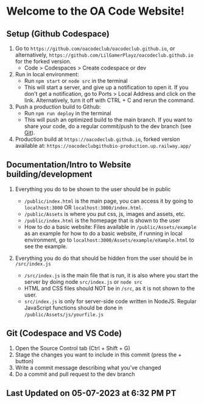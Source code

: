
# Welcome to the OA Code Website!

## Setup (Github Codespace)
1. Go to `https://github.com/oacodeclub/oacodeclub.github.io`, or alternatively, `https://github.com/LilGamerPlayz/oacodeclub.github.io` for the forked version.
    - Code > Codespaces > Create codespace or dev
2. Run in local environment: 
    - Run `npm start` or `node src` in the terminal
    - This will start a server, and give up a notification to open it. If you don't get a notification, go to Ports > Local Address and click on the link. Alternatively, turn it off with CTRL + C and rerun the command.
3. Push a production build to Github:
    - Run `npm run deploy` in the terminal
    - This will push an optimized build to the main branch. If you want to share your code, do a regular commit/push to the dev branch (see [Git](#git-codespace-and-vs-code)).
4. Production build at `https://oacodeclub.github.io`, forked version available at: `https://oacodeclubgithubio-production.up.railway.app/`


## Documentation/Intro to Website building/development
1. Everything you do to be shown to the user should be in public
    - `/public/index.html` is the main page, you can access it by going to `localhost:3000` OR `localhost:3000/index.html`.
    - `/public/Assets` is where you put css, js, images and assets, etc.
    - `/public/index.html` is the homepage that is shown to the user
    - How to do a basic website: Files available in `/public/Assets/example` as an example for how to do a basic website, if running in local environment, go to `localhost:3000/Assets/example/eXample.html` to see the example.

2. Everything you do do that should be hidden from the user should be in `/src/index.js`
    - `/src/index.js` is the main file that is run, it is also where you start the server by doing node `src/index.js` or `node src`
    - HTML and CSS files should NOT be in `/src`, as it is not shown to the user.
    - `src/index.js` is only for server-side code written in NodeJS. Regular JavaScript functions should be done in `/public/Assets/js/yourfile.js`


## Git (Codespace and VS Code)
1. Open the Source Control tab (Ctrl + Shift + G)
1. Stage the changes you want to include in this commit (press the + button)
1. Write a commit message describing what you’ve changed
1. Do a commit and pull request to the dev branch

## Last Updated on 05-07-2023 at 6:32 PM PT